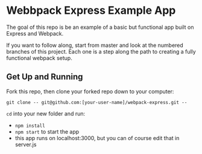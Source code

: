 # Webbpack Express Example App

The goal of this repo is be an example of a basic but functional app built on Express and Webpack.

If you want to follow along, start from master and look at the numbered branches of this project. Each one is a step along the path to creating a fully functional webpack setup.

## Get Up and Running

Fork this repo, then clone your forked repo down to your computer:

```
git clone -- git@github.com:[your-user-name]/webpack-express.git --
```

`cd` into your new folder and run:
- ```npm install```
- ```npm start``` to start the app
- this app runs on localhost:3000, but you can of course edit that in server.js
